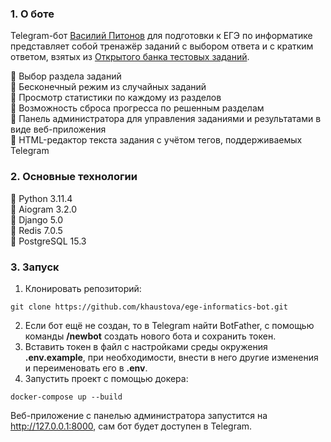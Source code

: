 ### 1. О боте ###
Telegram-бот [Василий Питонов](https://t.me/vaspytbot) для подготовки к ЕГЭ по информатике представляет собой тренажёр заданий с 
выбором ответа и с кратким ответом, взятых из [Открытого банка тестовых заданий](https://ege.fipi.ru/bank).

:small_blue_diamond: Выбор раздела заданий  
:small_blue_diamond: Бесконечный режим из случайных заданий  
:small_blue_diamond: Просмотр статистики по каждому из разделов  
:small_blue_diamond: Возможность сброса прогресса по решенным разделам  
:small_blue_diamond: Панель администратора для управления заданиями 
и результатами в виде веб-приложения   
:small_blue_diamond: HTML-редактор текста задания с учётом тегов, поддерживаемых Telegram

### 2. Основные технологии ###
:small_orange_diamond: Python 3.11.4  
:small_orange_diamond: Aiogram 3.2.0  
:small_orange_diamond: Django 5.0  
:small_orange_diamond: Redis 7.0.5   
:small_orange_diamond: PostgreSQL 15.3
### 3. Запуск ###
1. Клонировать репозиторий:
```
git clone https://github.com/khaustova/ege-informatics-bot.git
```
2. Если бот ещё не создан, то в Telegram найти BotFather, с помощью команды **/newbot** создать нового бота и сохранить токен. 
3. Вставить токен в файл с настройками среды окружения **.env.example**, при необходимости, внести в него другие изменения и переименовать его в **.env**.  
4. Запустить проект с помощью докера:
```
docker-compose up --build
```
Веб-приложение с панелью администратора запустится на http://127.0.0.1:8000, сам бот будет доступен в Telegram.

